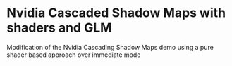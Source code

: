 # Nvidia Cascaded Shadow Maps with shaders and GLM
Modification of the Nvidia Cascading Shadow Maps demo using a pure shader based approach over immediate mode

